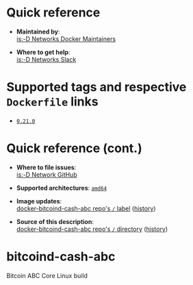 # Quick reference

-	**Maintained by**:  
	[is:-D Networks Docker Maintainers](https://github.com/isdnetworks/docker-bitcoind-cash-abc)

-	**Where to get help**:  
	[is:-D Networks Slack](https://isdnetworks.slack.com)

# Supported tags and respective `Dockerfile` links

-	[`0.21.0`](https://github.com/isdnetworks/docker-bitcoind-cash-abc/blob/master/Dockerfile)

# Quick reference (cont.)

-	**Where to file issues**:  
	[is:-D Network GitHub](https://github.com/isdnetworks/docker-bitcoind-cash-abc/issues)

-	**Supported architectures**:
	[`amd64`](https://hub.docker.com/r/isdnetworks/bitcoind-cash-abc/)

-	**Image updates**:  
	[docker-bitcoind-cash-abc repo's `/` label](https://github.com/isdnetworks/docker-bitcoind-cash-abc/issues) ([history](https://github.com/isdnetworks/docker-bitcoind-cash-abc/commits/master))  

-	**Source of this description**:  
	[docker-bitcoind-cash-abc repo's `/` directory](https://github.com/isdnetworks/docker-bitcoind-cash-abc) ([history](https://github.com/isdnetworks/docker-bitcoind-cash-abc/commits/master))  

# bitcoind-cash-abc

Bitcoin ABC Core Linux build

